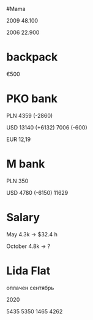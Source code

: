 
#Mama 

 2009 48.100

 2006 22.900

# backpack

€500
 
# PKO bank
 
 PLN 4359 (-2860)
 
 USD 13140 (+6132) 7006 (-600)
 
 EUR 12,19
 
# M bank

PLN 350

USD 4780 (-6150) 11629

# Salary 

May 4.3k -> $32.4 h

October 4.8k -> ?

# Lida Flat

оплачен сентябрь

2020

5435 5350 1465 4262



